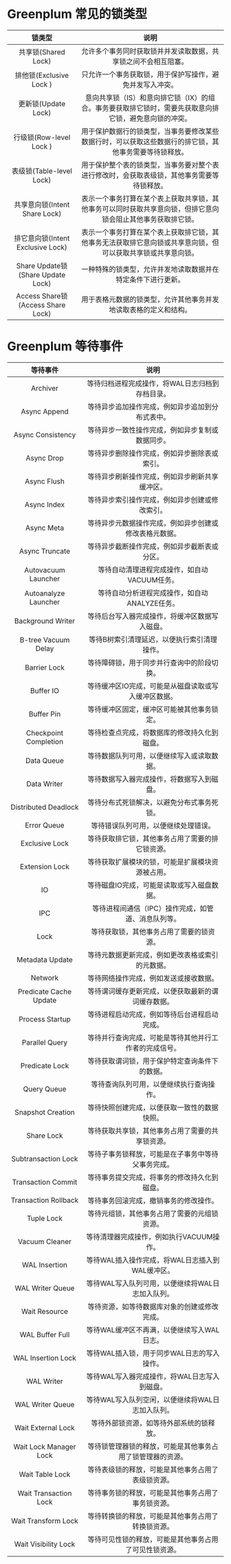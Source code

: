 # Greenplum 常见的锁类型
| 锁类型 | 说明 | 
|:----:|:----:|
| 共享锁(Shared Lock) | 允许多个事务同时获取锁并并发读取数据，共享锁之间不会相互阻塞。|
| 排他锁(Exclusive Lock	) | 只允许一个事务获取锁，用于保护写操作，避免并发写入冲突。|
| 更新锁(Update Lock) | 意向共享锁（IS）和意向排它锁（IX）的组合。事务要获取排它锁时，需要先获取意向排它锁，避免意向锁的冲突。|
| 行级锁(Row-level Lock	) | 用于保护数据行的锁类型，当事务要修改某些数据行时，可以获取这些数据行的排它锁，其他事务需要等待锁释放。|
| 表级锁(Table-level Lock) | 用于保护整个表的锁类型，当事务要对整个表进行修改时，会获取表级锁，其他事务需要等待锁释放。|
| 共享意向锁(Intent Share Lock) | 表示一个事务打算在某个表上获取共享锁，其他事务可以同时获取共享意向锁，但排它意向锁会阻止其他事务获取排它锁。|
| 排它意向锁(Intent Exclusive Lock) | 表示一个事务打算在某个表上获取排它锁，其他事务无法获取排它意向锁或共享意向锁，但可以获取共享锁或共享意向锁。|
| Share Update锁(Share Update Lock) | 一种特殊的锁类型，允许并发地读取数据并在特定条件下进行更新。|
| Access Share锁(Access Share Lock) |	用于表格元数据的锁类型，允许其他事务并发地读取表格的定义和结构。|


# Greenplum 等待事件
| 等待事件 | 说明 |
|:----:|:----:|
| Archiver | 等待归档进程完成操作，将WAL日志归档到存档目录。 |
| Async Append | 等待异步追加操作完成，例如异步追加到分布式表中。 |
| Async Consistency | 等待异步一致性操作完成，例如异步复制或数据同步。 |
| Async Drop | 等待异步删除操作完成，例如异步删除表或索引。|
| Async Flush | 等待异步刷新操作完成，例如异步刷新共享缓冲区。|
| Async Index | 等待异步索引操作完成，例如异步创建或修改索引。|
| Async Meta | 等待异步元数据操作完成，例如异步创建或修改表格元数据。|
| Async Truncate | 等待异步截断操作完成，例如异步截断表或分区。|
| Autovacuum Launcher | 等待自动清理进程完成操作，如自动VACUUM任务。|
| Autoanalyze Launcher | 等待自动分析进程完成操作，如自动ANALYZE任务。|
| Background Writer | 等待后台写入器完成操作，将缓冲区数据写入磁盘。|
| B-tree Vacuum Delay | 等待B树索引清理延迟，以便执行索引清理操作。|
| Barrier Lock | 等待障碍锁，用于同步并行查询中的阶段切换。|
| Buffer IO | 等待缓冲区IO完成，可能是从磁盘读取或写入缓冲区数据。|
| Buffer Pin | 等待缓冲区固定，缓冲区可能被其他事务锁定。|
| Checkpoint Completion | 等待检查点完成，将数据库的修改持久化到磁盘。|
| Data Queue | 等待数据队列可用，以便继续写入或读取数据。|
| Data Writer | 等待数据写入器完成操作，将数据写入到磁盘。|
| Distributed Deadlock | 等待分布式死锁解决，以避免分布式事务死锁。|
| Error Queue | 等待错误队列可用，以便继续处理错误。|
| Exclusive Lock | 等待获取排它锁，其他事务占用了需要的排它锁资源。|
| Extension Lock | 等待获取扩展模块的锁，可能是扩展模块资源被占用。|
| IO | 等待磁盘IO完成，可能是读取或写入磁盘数据。|
| IPC | 等待进程间通信（IPC）操作完成，如管道、消息队列等。|
| Lock | 等待获取锁，其他事务占用了需要的锁资源。|
| Metadata Update | 等待元数据更新完成，例如更改表格或索引的元数据。|
| Network | 等待网络操作完成，例如发送或接收数据。|
| Predicate Cache Update | 等待谓词缓存更新完成，以便获取最新的谓词缓存数据。|
| Process Startup | 等待进程启动完成，例如等待后台进程启动完成。|
| Parallel Query | 等待并行查询完成，可能是等待其他并行工作者的完成信号。|
| Predicate Lock | 等待获取谓词锁，用于保护特定查询条件下的数据。|
| Query Queue | 等待查询队列可用，以便继续执行查询操作。|
| Snapshot Creation | 等待快照创建完成，以便获取一致性的数据快照。|
| Share Lock | 等待获取共享锁，其他事务占用了需要的共享锁资源。|
| Subtransaction Lock | 等待子事务锁释放，可能是在子事务中等待父事务完成。|
| Transaction Commit | 等待事务提交完成，将事务的修改持久化到磁盘。|
| Transaction Rollback | 等待事务回滚完成，撤销事务的修改操作。|
| Tuple Lock | 等待元组锁，其他事务占用了需要的元组锁资源。|
| Vacuum Cleaner | 等待清理器完成操作，例如执行VACUUM操作。|
| WAL Insertion | 等待WAL插入操作完成，将WAL日志插入到WAL缓冲区。|
| WAL Writer Queue | 等待WAL写入队列可用，以便继续将WAL日志加入队列。|
| Wait Resource | 等待资源，如等待数据库对象的创建或修改完成。|
| WAL Buffer Full | 等待WAL缓冲区不再满，以便继续写入WAL日志。|
| WAL Insertion Lock | 等待WAL插入锁，用于同步WAL日志的写入操作。|
| WAL Writer | 等待WAL写入器完成操作，将WAL日志写入到磁盘。|
| WAL Writer Queue | 等待WAL写入队列空闲，以便继续将WAL日志加入队列。|
| Wait External Lock | 等待外部锁资源，如等待外部系统的锁释放。|
| Wait Lock Manager Lock | 等待锁管理器锁的释放，可能是其他事务占用了锁管理器的资源。|
| Wait Table Lock | 等待表级锁的释放，可能是其他事务占用了表级锁资源。|
| Wait Transaction Lock | 等待事务锁的释放，可能是其他事务占用了事务锁资源。|
| Wait Transform Lock | 等待转换锁的释放，可能是其他事务占用了转换锁资源。|
| Wait Visibility Lock | 等待可见性锁的释放，可能是其他事务占用了可见性锁资源。|






